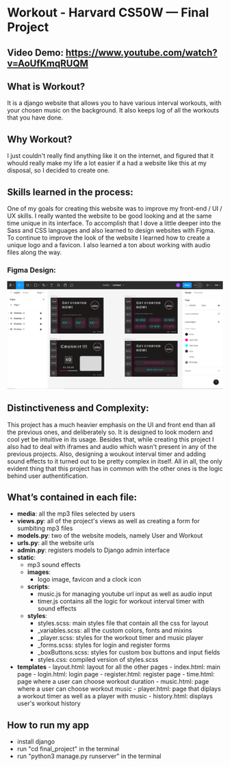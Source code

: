 # Workout - Harvard CS50W — Final Project
## Video Demo: https://www.youtube.com/watch?v=AoUfKmqRUQM

## What is Workout?
It is a django website that allows you to have various interval workouts, with your chosen music on the background. It also keeps log of all the workouts that you have done.

## Why Workout?
I just couldn't really find anything like it on the internet, and figured that it whould really make my life a lot easier if a had a website like this at my disposal, so I decided to create one.

## Skills learned in the process:
One of my goals for creating this website was to improve my front-end / UI / UX skills. I really wanted the website to be good looking and at the same time unique in its interface. To accomplish that I dove a little deeper into the Sass and CSS languages and also learned to design websites with Figma. To continue to improve the look of the website I learned how to create a unique logo and a favicon. I also learned a ton about working with audio files along the way.

### Figma Design:
![Screenshot of a figma design](Screenshot.png)

## Distinctiveness and Complexity:
This project has a much heavier emphasis on the UI and front end than all the previous ones, and deliberately so. It is designed to look modern and cool yet be intuitive in its usage. Besides that, while creating this project I also had to deal with iframes and audio which wasn't present in any of the previous projects. Also, designing a woukout interval timer and adding sound effects to it turned out to be pretty complex in itself. All in all, the only evident thing that this project has in common with the other ones is the logic behind user authentification.

## What’s contained in each file:
- **media**:  all the mp3 files selected by users
- **views.py**:  all of the project's views as well as creating a form for sumbiting mp3 files
- **models.py**:  two of the website models, namely User and Workout 
- **urls.py**:  all the website urls 
- **admin.py**: registers models to Django admin interface
- **static**:
    -  mp3 sound effects
    -  **images**:
        - logo image, favicon and a clock icon
    -  **scripts**:
        - music.js for managing youtube url input as well as audio input
        - timer.js contains all the logic for workout interval timer with sound effects
    - **styles**:
        - styles.scss: main styles file that contain all the css for layout
        - _variables.scss: all the custom colors, fonts and mixins
        - _player.scss: styles for the workout timer and music player
        - _forms.scss: styles for login and register forms
        - _boxButtons.scss: styles for custom box buttons and input fields
        - styles.css: compiled version of styles.scss
- **templates**
        - layout.html: layout for all the other pages
        - index.html: main page
        - login.html: login page
        - register.html: register page
        - time.html: page where a user can choose workout duration
        - music.html: page where a user can choose workout music
        - player.html: page that diplays a workout timer as well as a player with music
        - history.html: displays user's workout history

## How to run my app
 - install django
 - run "cd final_project" in the terminal
 - run "python3 manage.py runserver" in the terminal
